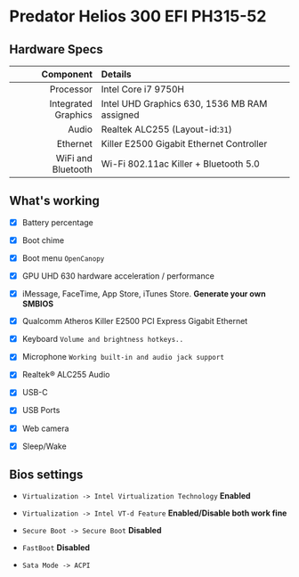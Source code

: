 # Predator Helios 300 EFI PH315-52

## Hardware Specs

|       **Component** | **Details**                                  |
| ------------------: | :------------------------------------------- |
|           Processor | Intel Core i7 9750H                          |
| Integrated Graphics | Intel UHD Graphics 630, 1536 MB RAM assigned |
|               Audio | Realtek ALC255 (Layout-id:`31`)              |
|            Ethernet | Killer E2500 Gigabit Ethernet Controller     |
|  WiFi and Bluetooth | Wi-Fi 802.11ac Killer + Bluetooth 5.0        |

## What's working

- [x] Battery percentage

- [x] Boot chime

- [x] Boot menu `OpenCanopy`

- [x] GPU UHD 630 hardware acceleration / performance

- [x] iMessage, FaceTime, App Store, iTunes Store. **Generate your own SMBIOS**

- [x] Qualcomm Atheros Killer E2500 PCI Express Gigabit Ethernet

- [x] Keyboard `Volume and brightness hotkeys..`

- [x] Microphone `Working built-in and audio jack support`

- [x] Realtek® ALC255 Audio

- [x] USB-C

- [x] USB Ports

- [x] Web camera

- [x] Sleep/Wake

## Bios settings

- `Virtualization -> Intel Virtualization Technology` **Enabled**

- `Virtualization -> Intel VT-d Feature` **Enabled/Disable both work fine**

- `Secure Boot -> Secure Boot` **Disabled**

- `FastBoot` **Disabled**

- `Sata Mode -> ACPI`
